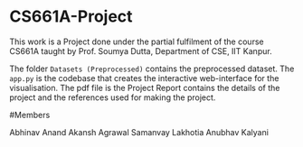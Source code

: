 # CS661A-Project

This work is a Project done under the partial fulfilment of the course CS661A taught by Prof. Soumya Dutta, Department of CSE, IIT Kanpur.

The folder ```Datasets (Preprocessed)``` contains the preprocessed dataset. The ```app.py``` is the codebase that creates the interactive web-interface for the visualisation. The pdf file is the Project Report contains the details of the project and the references used for making the project. 


#Members

Abhinav Anand
Akansh Agrawal
Samanvay Lakhotia
Anubhav Kalyani
